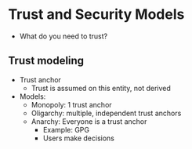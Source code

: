 # Trust and Security Models

- What do you need to trust?

## Trust modeling

- Trust anchor
    - Trust is assumed on this entity, not derived
- Models:
    - Monopoly: 1 trust anchor
    - Oligarchy: multiple, independent trust anchors
    - Anarchy: Everyone is a trust anchor
        - Example: GPG
        - Users make decisions